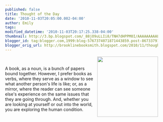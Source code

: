 ```yaml
---
published: false
title: Thought of the Day
date: '2010-11-03T20:05:00.002-04:00'
author: Emily
tags: 
modified_datetime: '2010-11-03T20:17:25.338-04:00'
thumbnail: http://3.bp.blogspot.com/_88jO9uLLIi8/TNH7dHPPM0I/AAAAAAAAAL0/3hPp2frNWRo/s72-c/Dr-Seuss-Cat-Hat-HSL_i_H76944.jpg
blogger_id: tag:blogger.com,1999:blog-5767374071871443859.post-8673379193140870038
blogger_orig_url: http://brooklinebooksmith.blogspot.com/2010/11/thought-of-day.html
---
```


<a href="http://3.bp.blogspot.com/_88jO9uLLIi8/TNH7dHPPM0I/AAAAAAAAAL0/3hPp2frNWRo/s1600/Dr-Seuss-Cat-Hat-HSL_i_H76944.jpg"><img style="MARGIN: 0px 0px 10px 10px; WIDTH: 200px; FLOAT: right; HEIGHT: 200px; CURSOR: hand" id="BLOGGER_PHOTO_ID_5535481894592787266" border="0" alt="" src="http://3.bp.blogspot.com/_88jO9uLLIi8/TNH7dHPPM0I/AAAAAAAAAL0/3hPp2frNWRo/s200/Dr-Seuss-Cat-Hat-HSL_i_H76944.jpg" /></a><br /><div>A book, as a noun, is a bunch of papers bound together. However, I prefer books as verbs, where they serve as a window to see what another person's life is like; or, as a mirror, where the reader can see someone else's experience on the same issues that they are going through. And, whether you are looking at yourself or out into the world, you are exploring the human condition.</div>